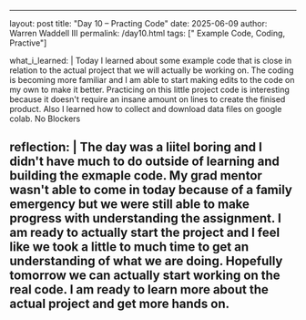---
layout: post
title: "Day 10 – Practing Code"
date: 2025-06-09
author: Warren Waddell III
permalink: /day10.html
tags: [" Example Code, Coding, Practive"]

what_i_learned: |
  Today I learned about some example code that is close in relation to the actual project that we will actually be working on. The coding is becoming more familiar and I am able to start making edits to the code on my own to make it better. Practicing on this little project code is interesting because it doesn't require an insane amount on lines to create the finised product. Also I learned how to collect and download data files on google colab.
  No Blockers

reflection: |
  The day was a liitel boring and I didn't have much to do outside of learning and building the exmaple code. My grad mentor wasn't able to come in today because of a family emergency but we were still able to make progress with understanding the assignment. I am ready to actually start the project and I feel like we took a little to much time to get an understanding of what we are doing. Hopefully tomorrow we can actually start working on the real code. I am ready to learn more about the actual project and get more hands on.
  ---
